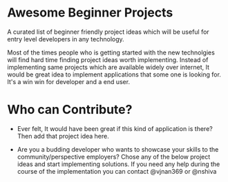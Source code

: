 # Awesome Beginner Projects
A curated list of beginner friendly project ideas which will be useful for entry level developers in any technology.

Most of the times people who is getting started with the new technolgies will find hard time finding project ideas worth implementing. Instead of implementing same projects which are available widely over internet, It would be great idea to implement applications that some one is looking for. It's a win win for developer and a end user.

# Who can Contribute?


* Ever felt, It would have been great if this kind of application is there? Then add that project idea here.

* Are you a budding developer who wants to showcase your skills to the community/perspective employers? Chose any of the below project ideas and start implementing solutions. If you need any help during the course of the implementation you can contact @vjnan369 or @nshiva

